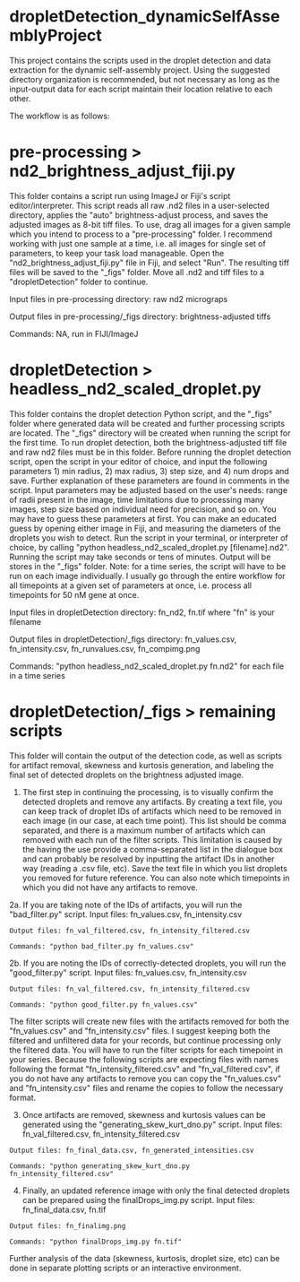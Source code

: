 # dropletDetection_dynamicSelfAssemblyProject
This project contains the scripts used in the droplet detection and data extraction for the dynamic self-assembly project. Using the suggested directory organization is recommended, but not necessary as long as the input-output data for each script maintain their location relative to each other.

The workflow is as follows:

# pre-processing > nd2_brightness_adjust_fiji.py

This folder contains a script run using ImageJ or Fiji's script editor/interpreter. This script reads all raw .nd2 files in a user-selected directory, applies the "auto" brightness-adjust process, and saves the adjusted images as 8-bit tiff files. To use, drag all images for a given sample which you intend to process to a "pre-processing" folder. I recommend working with just one sample at a time, i.e. all images for single set of parameters, to keep your task load manageable. Open the "nd2_brightness_adjust_fiji.py" file in Fiji, and select "Run". The resulting tiff files will be saved to the "_figs" folder. Move all .nd2 and tiff files to a "dropletDetection" folder to continue.

Input files in pre-processing directory: raw nd2 micrograps

Output files in pre-processing/_figs directory: brightness-adjusted tiffs

Commands: NA, run in FIJI/ImageJ

# dropletDetection > headless_nd2_scaled_droplet.py

This folder contains the droplet detection Python script, and the "_figs" folder where generated data will be created and further processing scripts are located. The "_figs" directory will be created when running the script for the first time. To run droplet detection, both the brightness-adjusted tiff file and raw nd2 files must be in this folder. Before running the droplet detection script, open the script in your editor of choice, and input the following parameters 1) min radius, 2) max radius, 3) step size, and 4) num drops and save. Further explanation of these parameters are found in comments in the script. Input parameters may be adjusted based on the user's needs: range of radii present in the image, time limitations due to processing many images, step size based on individual need for precision, and so on. You may have to guess these parameters at first. You can make an educated guess by opening either image in Fiji, and measuring the diameters of the droplets you wish to detect. Run the script in your terminal, or interpreter of choice, by calling "python headless_nd2_scaled_droplet.py [filename].nd2". Running the script may take seconds or tens of minutes. Output will be stores in the "_figs" folder. Note: for a time series, the script will have to be run on each image individually. I usually go through the entire workflow for all timepoints at a given set of parameters at once, i.e. process all timepoints for 50 nM gene at once.

Input files in dropletDetection directory: fn_nd2, fn.tif where "fn" is your filename

Output files in dropletDetection/_figs directory: fn_values.csv, fn_intensity.csv, fn_runvalues.csv, fn_compimg.png 

Commands: "python headless_nd2_scaled_droplet.py fn.nd2" for each file in a time series

# dropletDetection/_figs > remaining scripts

This folder will contain the output of the detection code, as well as scripts for artifact removal, skewness and kurtosis generation, and labeling the final set of detected droplets on the brightness adjusted image. 
  
  1. The first step in continuing the processing, is to visually confirm the detected droplets and remove any artifacts. By creating a text file, you can keep track of droplet IDs of artifacts which need to be removed in each image (in our case, at each time point). This list should be comma separated, and there is a maximum number of artifacts which can removed with each run of the filter scripts. This limitation is caused by the having the use provide a comma-separated list in the dialogue box and can probably be resolved by inputting the artifact IDs in another way (reading a .csv file, etc). Save the text file in which you list droplets you removed for future reference. You can also note which timepoints in which you did not have any artifacts to remove.
  
  2a. If you are taking note of the IDs of artifacts, you will run the "bad_filter.py" script.
    Input files: fn_values.csv, fn_intensity.csv
    
    Output files: fn_val_filtered.csv, fn_intensity_filtered.csv
    
    Commands: "python bad_filter.py fn_values.csv" 
  
  2b. If you are noting the IDs of correctly-detected droplets, you will run the "good_filter.py" script. 
    Input files: fn_values.csv, fn_intensity.csv
    
    Output files: fn_val_filtered.csv, fn_intensity_filtered.csv
    
    Commands: "python good_filter.py fn_values.csv" 
  
The filter scripts will create new files with the artifacts removed for both the "fn_values.csv" and "fn_intensity.csv" files. I suggest keeping both the filtered and unfiltered data for your records, but continue processing only the filtered data. You will have to run the filter scripts for each timepoint in your series. Because the following scripts are expecting files with names following the format "fn_intensity_filtered.csv" and "fn_val_filtered.csv", if you do not have any artifacts to remove you can copy the "fn_values.csv" and "fn_intensity.csv" files and rename the copies to follow the necessary format. 
  
  3. Once artifacts are removed, skewness and kurtosis values can be generated using the "generating_skew_kurt_dno.py" script.
    Input files: fn_val_filtered.csv, fn_intensity_filtered.csv
    
    Output files: fn_final_data.csv, fn_generated_intensities.csv
    
    Commands: "python generating_skew_kurt_dno.py fn_intensity_filtered.csv"
    
  4. Finally, an updated reference image with only the final detected droplets can be prepared using the finalDrops_img.py script.
    Input files: fn_final_data.csv, fn.tif
    
    Output files: fn_finalimg.png
    
    Commands: "python finalDrops_img.py fn.tif" 
    
Further analysis of the data (skewness, kurtosis, droplet size, etc)  can be done in separate plotting scripts or an interactive environment.


